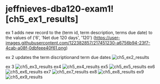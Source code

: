 # jeffnieves-dba120-exam1![ch5_ex1_results]

ex 1 adds new record to the (term id, term description, terms due date) to the values of ('6', 'Net due 120 days', '120')
(https://user-images.githubusercontent.com/122382857/217451230-a6756b94-23f7-4cab-a08f-0dbfeee40f61.png)

ex 2 updates the term discriptionand term due dates
![ch5_ex2_results](https://user-images.githubusercontent.com/122382857/217451451-88f6030e-5ba4-47dc-a24f-157eb15d9982.png)

ex 3 
![ch5_ex3_results](https://user-images.githubusercontent.com/122382857/217451468-81f9a536-d3c3-4f0e-927f-0033487b8fff.png)
ex4
![ch5_ex4_results](https://user-images.githubusercontent.com/122382857/217451474-2933376c-9c4c-43f4-b274-0729d1d3c53d.png)
ex5
![ch5_ex5_results](https://user-images.githubusercontent.com/122382857/217451477-d67c4b2f-5831-4099-8980-225435999a5a.png)
ex6
![ch5_ex6_results](https://user-images.githubusercontent.com/122382857/217451486-b2d37c56-1eaa-44ef-9aef-8f41aa7405c6.png)
ex7
![ch5_ex7_results](https://user-images.githubusercontent.com/122382857/217451505-f8f41447-4c38-4346-b9ed-d33c8678728c.png)
ex8
![ch5_ex8_results](https://user-images.githubusercontent.com/122382857/217451516-1b2050e8-5a39-407b-bf5e-f38a2028724c.png)
ex9
![ch5_ex9_results](https://user-images.githubusercontent.com/122382857/217451524-7214fa50-f4e6-4a62-b60a-59862b0e0b23.png)

